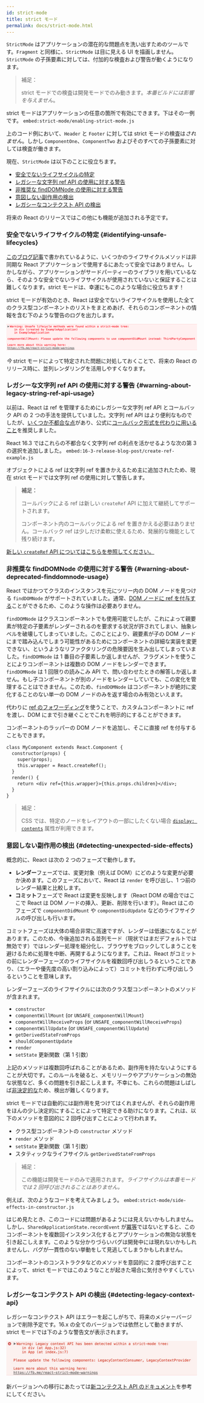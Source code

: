 ```yaml
---
id: strict-mode
title: strict モード
permalink: docs/strict-mode.html
---
```


`StrictMode` はアプリケーションの潜在的な問題点を洗い出すためのツールです。`Fragment` と同様に、`StrictMode` は目に見える UI を描画しません。`StrictMode` の子孫要素に対しては、付加的な検査および警告が動くようになります。

> 補足：
>
> strict モードでの検査は開発モードでのみ動きます。_本番ビルドには影響を与えません_。

strict モードはアプリケーションの任意の箇所で有効にできます。下はその一例です。
`embed:strict-mode/enabling-strict-mode.js`

上のコード例において、`Header` と `Footer` に対しては strict モードの検査は*されません*。しかし `ComponentOne`、`ComponentTwo` およびそのすべての子孫要素に対しては検査が働きます。

現在、`StrictMode` は以下のことに役立ちます。
* [安全でないライフサイクルの特定](#identifying-unsafe-lifecycles)
* [レガシーな文字列 ref API の使用に対する警告](#warning-about-legacy-string-ref-api-usage)
* [非推奨な findDOMNode の使用に対する警告](#warning-about-deprecated-finddomnode-usage)
* [意図しない副作用の検出](#detecting-unexpected-side-effects)
* [レガシーなコンテクスト API の検出](#detecting-legacy-context-api)

将来の React のリリースではこの他にも機能が追加される予定です。

### 安全でないライフサイクルの特定 {#identifying-unsafe-lifecycles}

[このブログ記事](/blog/2018/03/27/update-on-async-rendering.html)で書かれているように、いくつかのライフサイクルメソッドは非同期な React アプリケーションで使用するにあたって安全ではありません。しかしながら、アプリケーションがサードパーティーのライブラリを用いているなら、そのような安全でないライフサイクルが使用されていないと保証することは難しくなります。strict モードは、幸運にもこのような場合に役立ちます！

strict モードが有効のとき、React は安全でないライフサイクルを使用した全てのクラス型コンポーネントのリストをまとめあげ、それらのコンポーネントの情報を含む下のような警告のログを出力します。

![](../images/blog/strict-mode-unsafe-lifecycles-warning.png)

_今_ strict モードによって特定された問題に対処しておくことで、将来の React のリリース時に、並列レンダリングを活用しやすくなります。

### レガシーな文字列 ref API の使用に対する警告 {#warning-about-legacy-string-ref-api-usage}

以前は、React は ref を管理するためにレガシーな文字列 ref API とコールバック API の 2 つの手法を提供していました。文字列 ref API はより便利なものでしたが、[いくつか不都合な点](https://github.com/facebook/react/issues/1373)があり、公式に[コールバック形式を代わりに用いること](/docs/refs-and-the-dom.html#legacy-api-string-refs)を推奨しました。

React 16.3 ではこれらの不都合なく文字列 ref の利点を活かせるような次の第 3 の選択を追加しました。
`embed:16-3-release-blog-post/create-ref-example.js`

オブジェクトによる ref は文字列 ref を置きかえるため主に追加されたため、現在 strict モードでは文字列 ref の使用に対して警告します。

> **補足：**
>
> コールバックによる ref は新しい `createRef` API に加えて継続してサポートされます。
>
> コンポーネント内のコールバックによる ref を置きかえる必要はありません。コールバック ref は少しだけ柔軟に使えるため、発展的な機能として残り続けます。

[新しい `createRef` API についてはこちらを参照してください。](/docs/refs-and-the-dom.html)

### 非推奨な findDOMNode の使用に対する警告 {#warning-about-deprecated-finddomnode-usage}

React ではかつてクラスのインスタンスを元にツリー内の DOM ノードを見つける `findDOMNode` がサポートされていました。通常、[DOM ノードに ref を付与する](/docs/refs-and-the-dom.html#creating-refs)ことができるため、このような操作は必要ありません。

`findDOMNode` はクラスコンポーネントでも使用可能でしたが、これによって親要素が特定の子要素がレンダーされるのを要求する状況が許されてしまい、抽象レベルを破壊してしまっていました。このことにより、親要素が子の DOM ノードにまで踏み込んでしまう可能性があるためにコンポーネントの詳細な実装を変更できない、というようなリファクタリングの危険要因を生み出してしまっていました。`findDOMNode` は 1 番目の子要素しか返しませんが、フラグメントを使うことによりコンポーネントは複数の DOM ノードをレンダーできます。`findDOMNode` は 1 回限りの読みこみ API で、問い合わせたときの解答しか返しません。もし子コンポーネントが別のノードをレンダーしていても、この変化を管理することはできません。このため、`findDOMNode` はコンポーネントが絶対に変化することのない単一の DOM ノードのみを返す場合のみ有効といえます。

代わりに [ref のフォワーディング](/docs/forwarding-refs.html#forwarding-refs-to-dom-components)を使うことで、カスタムコンポーネントに ref を渡し、DOM にまで引き継ぐことでこれを明示的にすることができます。

コンポーネントのラッパーの DOM ノードを追加し、そこに直接 ref を付与することもできます。

```javascript{4,7}
class MyComponent extends React.Component {
  constructor(props) {
    super(props);
    this.wrapper = React.createRef();
  }
  render() {
    return <div ref={this.wrapper}>{this.props.children}</div>;
  }
}
```

> 補足：
>
> CSS では、特定のノードをレイアウトの一部にしたくない場合 [`display: contents`](https://developer.mozilla.org/en-US/docs/Web/CSS/display#display_contents) 属性が利用できます。

### 意図しない副作用の検出 {#detecting-unexpected-side-effects}

概念的に、React は次の 2 つのフェーズで動作します。
* **レンダー**フェーズでは、変更対象（例えば DOM）にどのような変更が必要か決めます。このフェーズにおいて、React は `render` を呼び出し、1 つ前のレンダー結果と比較します。
* **コミット**フェーズで React は変更を反映します（React DOM の場合ではここで React は DOM ノードの挿入、更新、削除を行います）。React はこのフェーズで `componentDidMount` や `componentDidUpdate` などのライフサイクルの呼び出しも行います。

コミットフェーズは大体の場合非常に高速ですが、レンダーは低速になることがあります。このため、今後追加される並列モード（現状ではまだデフォルトでは無効です）ではレンダー処理を細分化し、ブラウザをブロックしてしまうことを避けるために処理を中断、再開するようになります。これは、React がコミットの前にレンダーフェーズのライフサイクルを複数回呼び出しうるということであり、（エラーや優先度の高い割り込みによって）コミットを行わずに呼び出しうるということを意味します。

レンダーフェーズのライフサイクルには次のクラス型コンポーネントのメソッドが含まれます。
* `constructor`
* `componentWillMount` (or `UNSAFE_componentWillMount`)
* `componentWillReceiveProps` (or `UNSAFE_componentWillReceiveProps`)
* `componentWillUpdate` (or `UNSAFE_componentWillUpdate`)
* `getDerivedStateFromProps`
* `shouldComponentUpdate`
* `render`
* `setState` 更新関数（第 1 引数）

上記のメソッドは複数回呼ばれることがあるため、副作用を持たないようにすることが大切です。このルールを破ると、メモリリークやアプリケーションの無効な状態など、多くの問題を引き起こしえます。不幸にも、これらの問題はしばしば[非決定的な](https://en.wikipedia.org/wiki/Deterministic_algorithm)ため、検出が難しくなります。

strict モードでは自動的には副作用を見つけてはくれませんが、それらの副作用をほんの少し決定的にすることによって特定できる助けになります。これは、以下のメソッドを意図的に 2 回呼び出すことによって行われます。

* クラス型コンポーネントの `constructor` メソッド
* `render` メソッド
* `setState` 更新関数（第 1 引数）
* スタティックなライフサイクル `getDerivedStateFromProps`

> 補足：
>
> この機能は開発モードのみで適用されます。_ライフサイクルは本番モードでは 2 回呼び出されることはありません。_

例えば、次のようなコードを考えてみましょう。
`embed:strict-mode/side-effects-in-constructor.js`

はじめ見たとき、このコードには問題があるようには見えないかもしれません。しかし、`SharedApplicationState.recordEvent` が[冪等](https://en.wikipedia.org/wiki/Idempotence#Computer_science_meaning)ではないとすると、このコンポーネントを複数回インスタンス化するとアプリケーションの無効な状態を引き起こしえます。このような分かりづらいバグは開発中には現れないかもしれませんし、バグが一貫性のない挙動をして見逃してしまうかもしれません。

コンポーネントのコンストラクタなどのメソッドを意図的に 2 度呼び出すことによって、strict モードではこのようなことが起きた場合に気付きやすくしています。

### レガシーなコンテクスト API の検出 {#detecting-legacy-context-api}

レガシーなコンテクスト API はエラーを起こしがちで、将来のメジャーバージョンで削除予定です。16.x の全てのバージョンでは依然として動きますが、strict モードでは下のような警告文が表示されます。

![](../images/blog/warn-legacy-context-in-strict-mode.png)

新バージョンへの移行にあたっては[新コンテクスト API のドキュメント](/docs/context.html)を参考にしてください。
